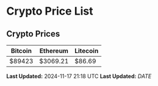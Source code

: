 # Crypto Price List

## Crypto Prices
| Bitcoin | Ethereum | Litecoin |
| ------- | -------- | -------- |
| $89423 | $3069.21 | $86.69 |
**Last Updated:** 2024-11-17 21:18 UTC
**Last Updated:** $DATE$
